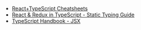 - [React+TypeScript Cheatsheets](https://github.com/typescript-cheatsheets/react-typescript-cheatsheet)
- [React & Redux in TypeScript - Static Typing Guide](https://github.com/piotrwitek/react-redux-typescript-guide)
- [TypeScript Handbook - JSX](https://www.typescriptlang.org/docs/handbook/jsx.html)